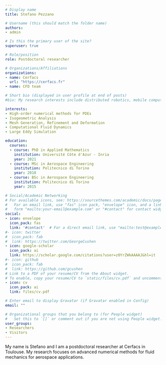 ```yaml
---
# Display name
title: Stefano Pezzano

# Username (this should match the folder name)
authors:
- admin

# Is this the primary user of the site?
superuser: true

# Role/position
role: Postdoctoral researcher

# Organizations/Affiliations
organizations:
- name: Cerfacs
  url: "https://cerfacs.fr"
- name: CFD team 

# Short bio (displayed in user profile at end of posts)
#bio: My research interests include distributed robotics, mobile computing and programmable matter.

interests:
- High-order numerical methods for PDEs
- Isogeometric Analysis
- Mesh Generation, Refinement and Deformation
- Computational Fluid Dynamics
- Large Eddy Simulation

education:
  courses:
  - course: PhD in Applied Mathematics
    institution: Université Côte d'Azur - Inria 
    year: 2021
  - course: MSc in Aerospace Engineering
    institution: Politecnico di Torino
    year: 2018
  - course: BSc in Aerospace Engineering
    institution: Politecnico di Torino
    year: 2015

# Social/Academic Networking
# For available icons, see: https://sourcethemes.com/academic/docs/page-builder/#icons
#   For an email link, use "fas" icon pack, "envelope" icon, and a link in the
#   form "mailto:your-email@example.com" or "#contact" for contact widget.
social:
- icon: envelope
  icon_pack: fas
  link: '#contact'  # For a direct email link, use "mailto:test@example.org".
#- icon: twitter
#  icon_pack: fab
#  link: https://twitter.com/GeorgeCushen
- icon: google-scholar
  icon_pack: ai
  link: https://scholar.google.com/citations?user=z0YrZWkAAAAJ&hl=it
#- icon: github
#  icon_pack: fab
#  link: https://github.com/gcushen
# Link to a PDF of your resume/CV from the About widget.
# To enable, copy your resume/CV to `static/files/cv.pdf` and uncomment the lines below.
- icon: cv
  icon_pack: ai
  link: files/cv.pdf

# Enter email to display Gravatar (if Gravatar enabled in Config)
email: ""

# Organizational groups that you belong to (for People widget)
#   Set this to `[]` or comment out if you are not using People widget.
user_groups:
- Researchers
- Visitors
---
```


My name is Stefano and I am a postdoctoral researcher at Cerfacs in Toulouse. My research focuses on advanced numerical methods for fluid mechanics for aerospace applications.  
